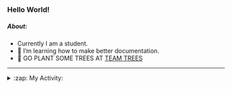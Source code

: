 ### Hello World!

##### About:
- Currently I am a student.
- 🌱 I’m learning how to make better documentation.
- 🌱 GO PLANT SOME TREES AT [TEAM TREES](https://teamtrees.org/)

---
<details>
  <summary>:zap: My Activity:</summary>
  
<!--START_SECTION:waka-->
![Code Time](http://img.shields.io/badge/Code%20Time-1%2C152%20hrs%2043%20mins-blue)

**I'm a Night 🦉** 

```text
🌞 Morning                1502 commits        ██░░░░░░░░░░░░░░░░░░░░░░░   09.36 % 
🌆 Daytime                5639 commits        █████████░░░░░░░░░░░░░░░░   35.15 % 
🌃 Evening                4620 commits        ███████░░░░░░░░░░░░░░░░░░   28.80 % 
🌙 Night                  4283 commits        ███████░░░░░░░░░░░░░░░░░░   26.70 % 
```
📅 **I'm Most Productive on Wednesday** 

```text
Monday                   2388 commits        ████░░░░░░░░░░░░░░░░░░░░░   14.88 % 
Tuesday                  2115 commits        ███░░░░░░░░░░░░░░░░░░░░░░   13.18 % 
Wednesday                3699 commits        ██████░░░░░░░░░░░░░░░░░░░   23.06 % 
Thursday                 2008 commits        ███░░░░░░░░░░░░░░░░░░░░░░   12.52 % 
Friday                   1592 commits        ██░░░░░░░░░░░░░░░░░░░░░░░   09.92 % 
Saturday                 1426 commits        ██░░░░░░░░░░░░░░░░░░░░░░░   08.89 % 
Sunday                   2816 commits        ████░░░░░░░░░░░░░░░░░░░░░   17.55 % 
```


📊 **This Week I Spent My Time On** 

```text
🔥 Editors: 
VS Code                  2 hrs 36 mins       █████████████████████████   100.00 % 

🐱‍💻 Projects: 
giveth-dapps-v2          2 hrs 32 mins       ████████████████████████░   97.44 % 
praise                   4 mins              █░░░░░░░░░░░░░░░░░░░░░░░░   02.56 % 
```


 Last Updated on 19/07/2023 17:09:45 UTC
<!--END_SECTION:waka-->
</details>
